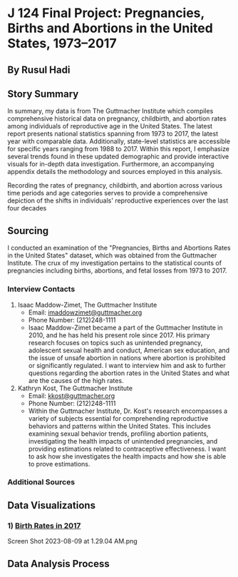 <h1> J 124 Final Project: Pregnancies, Births and Abortions in the United States, 1973–2017

<h2> By Rusul Hadi</h2>
<h2> Story Summary </h2>

In summary, my data is from The Guttmacher Institute which compiles comprehensive historical data on pregnancy, childbirth, and abortion rates among individuals of reproductive age in the United States. The latest report presents national statistics spanning from 1973 to 2017, the latest year with comparable data. Additionally, state-level statistics are accessible for specific years ranging from 1988 to 2017. Within this report, I emphasize several trends found in these updated demographic and provide interactive visuals for in-depth data investigation. Furthermore, an accompanying appendix details the methodology and sources employed in this analysis.

Recording the rates of pregnancy, childbirth, and abortion across various time periods and age categories serves to provide a comprehensive depiction of the shifts in individuals' reproductive experiences over the last four decades
<h2>Sourcing</h2>
I conducted an examination of the "Pregnancies, Births and Abortions Rates in the United States" dataset, which was obtained from the Guttmacher Institute. The crux of my investigation pertains to the statistical counts of pregnancies including births, abortions, and fetal losses from 1973 to 2017.

### Interview Contacts
1) Isaac Maddow-Zimet, The Guttmacher Institute 
	* Email: imaddowzimet@guttmacher.org
	* Phone Number: (212)248-1111 
	* Isaac Maddow-Zimet became a part of the Guttmacher Institute in 2010, and he has held his present role since 2017. His primary research focuses on topics such as unintended pregnancy, adolescent sexual health and conduct, American sex education, and the issue of unsafe abortion in nations where abortion is prohibited or significantly regulated. I want to interview him and ask to further questions regarding the abortion rates in the United States and what are the causes of the high rates. 
2) Kathryn Kost, The Guttmacher Institute
	* Email: kkost@guttmacher.org
	* Phone Number: (212)248-1111
	* Within the Guttmacher Institute, Dr. Kost's research encompasses a variety of subjects essential for comprehending reproductive behaviors and patterns within the United States. This includes examining sexual behavior trends, profiling abortion patients, investigating the health impacts of unintended pregnancies, and providing estimations related to contraceptive effectiveness. I want to ask how she investigates the health impacts and how she is able to prove estimations. 

### Additional Sources 
<h2> Data Visualizations

### 1) [Birth Rates in 2017](https://www.datawrapper.de/_/1AgeA/)
Screen Shot 2023-08-09 at 1.29.04 AM.png
 
<h2>Data Analysis Process
